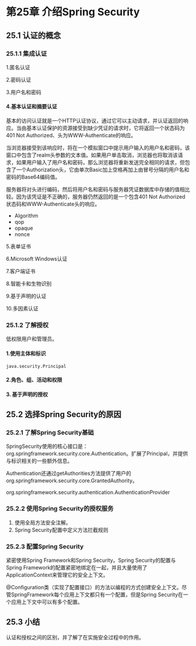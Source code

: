 # 第25章 介绍Spring Security #

## 25.1 认证的概念 ##

### 25.1.1 集成认证 ###

1.匿名认证

2.密码认证

3.用户名和密码

#### 4.基本认证和摘要认证 ####

基本的访问认证就是一个HTTP认证协议，通过它可以主动请求，并认证返回的响应。当由基本认证保护的资源接受到缺少凭证的请求时，它将返回一个状态码为401 Not Authorized、头为WWW-Authenticate的响应。

当浏览器接受到该响应时，将在一个模拟窗口中提示用户输入的用户名和密码，该窗口中包含了realm头参数的文本值。如果用户单击取消，浏览器也将取消该请求，如果用户输入了用户名和密码，那么浏览器将重新发送完全相同的请求，但包含了一个Authorization头，它由单次Basic加上空格再加上由冒号分隔的用户名和密码的Base64编码值。

服务器将对头进行编码，然后将用户名和密码与服务器凭证数据库中存储的值相比较。因为该凭证是不正确的，服务器仍然返回的是一个包含401 Not Authorized状态码和WWW-Authenticate头的响应。

* Algorithm
* qop
* opaque
* nonce

5.表单证书

6.Microsoft Windows认证

7.客户端证书

8.智能卡和生物识别

9.基于声明的认证

10.多因素认证

### 25.1.2 了解授权 ###

低权限用户和管理员。

#### 1.使用主体和标识 ####

	java.security.Principal

#### 2.角色、组、活动和权限 ####

#### 3. 基于声明的授权 ####

## 25.2 选择Spring Security的原因 ##


### 25.2.1 了解Spring Security基础 ###

SpringSecurity使用的核心接口是：org.springframework.security.core.Authentication。扩展了Principal，并提供与标识相关的一些额外信息。

Authentication还通过getAuthorities方法提供了用户的org.springframework.security.core.GrantedAuthority。

org.springframework.security.authentication.AuthenticationProvider

### 25.2.2 使用Spring Security的授权服务 ###

1. 使用全局方法安全注解。
2. Spring Security配置中定义方法拦截规则

### 25.2.3 配置Spring Security ###

紧密使用Spring Framework和Spring Security。Spring Security的配置与Spring Framework的配置紧密地绑定在一起，并且大量使用了ApplicationContext来管理它的安全上下文。

@Configuration类（实现了配置接口）的方法以编程的方式创建安全上下文。尽管SpringFramework每个应用上下文都只有一个配置，但是Spring Security在一个应用上下文中可以有多个配置。

## 25.3 小结 ##

认证和授权之间的区别，并了解了在实施安全过程中的作用。
